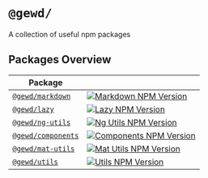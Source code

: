 # `@gewd/`

A collection of useful npm packages

## Packages Overview

|Package|    |
|-------|----|
| [`@gewd/markdown`][markdown-gh-url] | [![Markdown NPM Version][markdown-npm-img]][markdown-npm-url] |
| [`@gewd/lazy`][lazy-gh-url] | [![Lazy NPM Version][lazy-npm-img]][lazy-npm-url] |
| [`@gewd/ng-utils`][ng-utils-gh-url] | [![Ng Utils NPM Version][ng-utils-npm-img]][ng-utils-npm-url] |
| [`@gewd/components`][components-gh-url] | [![Components NPM Version][components-npm-img]][components-npm-url] |
| [`@gewd/mat-utils`][mat-utils-gh-url] | [![Mat Utils NPM Version][mat-utils-npm-img]][mat-utils-npm-url] |
| [`@gewd/utils`][utils-gh-url] | [![Utils NPM Version][utils-npm-img]][utils-npm-url] |


[markdown-npm-img]: https://img.shields.io/npm/v/@gewd/markdown.svg?
[markdown-npm-url]: https://www.npmjs.com/package/@gewd/markdown
[markdown-gh-url]: ./libs/markdown/README.md

[lazy-npm-img]: https://img.shields.io/npm/v/@gewd/lazy.svg?
[lazy-npm-url]: https://www.npmjs.com/package/@gewd/lazy
[lazy-gh-url]: ./libs/lazy/README.md

[ng-utils-npm-img]: https://img.shields.io/npm/v/@gewd/ng-utils.svg?
[ng-utils-npm-url]: https://www.npmjs.com/package/@gewd/ng-utils
[ng-utils-gh-url]: ./libs/ng-utils/README.md

[components-npm-img]: https://img.shields.io/npm/v/@gewd/components.svg?
[components-npm-url]: https://www.npmjs.com/package/@gewd/components
[components-gh-url]: ./libs/components


[mat-utils-npm-img]: https://img.shields.io/npm/v/@gewd/mat-utils.svg?
[mat-utils-npm-url]: https://www.npmjs.com/package/@gewd/mat-utils
[mat-utils-gh-url]: ./libs/mat-utils/README.md

[utils-npm-img]: https://img.shields.io/npm/v/@gewd/utils.svg?
[utils-npm-url]: https://www.npmjs.com/package/@gewd/utils
[utils-gh-url]: ./libs/utils/README.md
